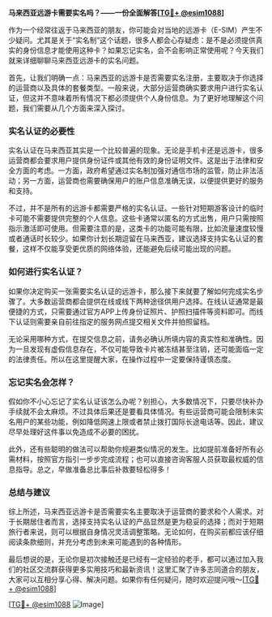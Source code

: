 **马来西亚远游卡需要实名吗？——一份全面解答[[TG💪+ @esim1088](https://t.me/s/esim1088)]**

作为一个经常往返于马来西亚的朋友，你可能会对当地的远游卡（E-SIM）产生不少疑问。尤其是关于“实名制”这个话题，很多人都会心存疑虑：是不是必须提供真实的身份信息才能使用这种卡？如果忘记实名，会不会影响正常使用呢？今天我们就来详细聊聊马来西亚远游卡的实名问题。

首先，让我们明确一点：马来西亚的远游卡是否需要实名注册，主要取决于你选择的运营商以及具体的套餐类型。一般来说，大部分运营商确实要求用户进行实名认证，但这并不意味着所有情况下都必须提供个人身份信息。为了更好地理解这个问题，我们需要从几个方面来深入探讨。

### 实名认证的必要性

实名认证在马来西亚其实是一个比较普遍的现象。无论是手机卡还是远游卡，很多运营商都会要求用户提供身份证件或其他有效的身份证明文件。这是出于法律和安全方面的考虑。一方面，政府希望通过实名制加强对通信市场的监管，防止非法活动；另一方面，运营商也需要确保用户的账户信息准确无误，以便提供更好的服务和支持。

不过，并不是所有的远游卡都需要严格的实名认证。一些针对短期游客设计的临时卡可能不需要提供完整的个人信息。这些卡通常以匿名的方式出售，用户只需按照指示激活即可使用。但需要注意的是，这类卡的功能可能有限，比如流量速度较慢或者通话时长较少。如果你计划长期逗留在马来西亚，建议选择支持实名认证的套餐，这样不仅能享受更优质的网络体验，还能避免后续可能出现的问题。

### 如何进行实名认证？

如果你决定购买一张需要实名认证的远游卡，那么接下来就要了解如何完成实名步骤了。大多数运营商都会提供在线或线下两种途径供用户选择。在线认证通常是最便捷的方式，只需要通过官方APP上传身份证照片、护照扫描件等资料即可。而线下认证则需要亲自前往指定的服务网点提交相关文件并拍照留档。

无论采用哪种方式，在提交信息之前，请务必确认所填内容的真实性和准确性。因为一旦发现有虚假信息存在，不仅可能导致卡片被冻结甚至注销，还可能面临一定的法律责任。所以在这里提醒大家，在操作过程中一定要保持谨慎态度。

### 忘记实名会怎样？

假如你不小心忘记了实名认证该怎么办呢？别担心，大多数情况下，只要尽快补办手续就不会太麻烦。不过具体后果还是要看具体情况。有些运营商可能会限制未实名用户的某些功能，例如降低网速上限或者禁止拨打国际长途电话等。因此，建议尽早处理好这件事以免造成不必要的困扰。

此外，还有些聪明的做法可以帮助你规避类似情况的发生。比如提前准备好所有必需材料，按照官方指引一步步完成流程；也可以直接咨询客服人员获取最权威的信息指导。总之，早做准备总比事后补救要轻松得多！

### 总结与建议

综上所述，马来西亚远游卡是否需要实名主要取决于运营商的要求和个人需求。对于长期居住者而言，选择支持实名认证的产品显然是更为稳妥的选择；而对于短期旅行者来说，则可以根据自身情况灵活调整策略。无论如何，在购买前都应该仔细阅读条款细则，并充分考虑到未来可能遇到的各种情形。

最后想说的是，无论你是初次接触还是已经有一定经验的老手，都可以通过加入我们的社区交流群获得更多实用技巧和最新资讯！这里汇聚了许多志同道合的朋友，大家可以互相分享心得、解决问题。如果你有任何疑问，随时欢迎提问哦～[[TG💪+ @esim1088](https://t.me/s/esim1088)]

[[TG💪+ @esim1088](https://t.me/s/esim1088) ![Image](https://i.postimg.cc/4NQfJmqS/Snipaste-2025-05-13-00-14-12.png)]